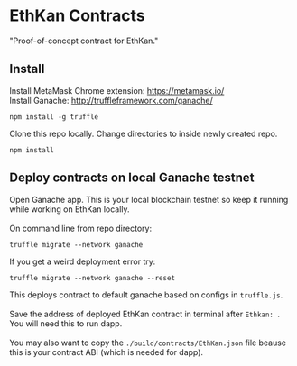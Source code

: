 # EthKan Contracts

"Proof-of-concept contract for EthKan."

## Install
Install MetaMask Chrome extension: https://metamask.io/
<br>
Install Ganache: http://truffleframework.com/ganache/
```
npm install -g truffle
```
Clone this repo locally. Change directories to inside newly created repo.
```
npm install
```

## Deploy contracts on local Ganache testnet
Open Ganache app. This is your local blockchain testnet so keep it running while working on EthKan locally.
<br>
<br>
On command line from repo directory:
```
truffle migrate --network ganache
```
If you get a weird deployment error try:
```
truffle migrate --network ganache --reset
```
This deploys contract to default ganache based on configs in `truffle.js`.
<br>
<br>
Save the address of deployed EthKan contract in terminal after `Ethkan: `. You will need this to run dapp.
<br>
<br>
You may also want to copy the `./build/contracts/EthKan.json` file beause this is your contract ABI (which is needed for dapp).
